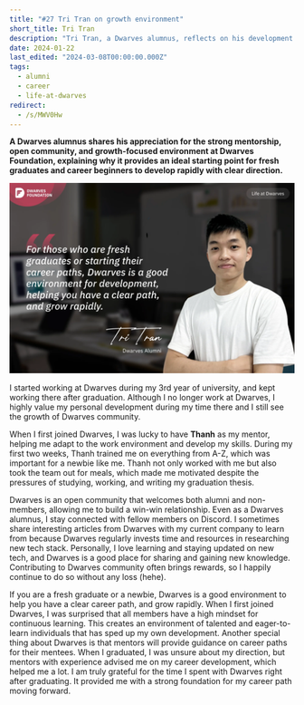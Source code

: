 ```yaml
---
title: "#27 Tri Tran on growth environment"
short_title: Tri Tran
description: "Tri Tran, a Dwarves alumnus, reflects on his development at Dwarves Foundation and why it's an ideal environment for fresh graduates to grow rapidly with clear career paths"
date: 2024-01-22
last_edited: "2024-03-08T00:00:00.000Z"
tags:
  - alumni
  - career
  - life-at-dwarves
redirect:
  - /s/MWV0Hw
---
```


**A Dwarves alumnus shares his appreciation for the strong mentorship, open community, and growth-focused environment at Dwarves Foundation, explaining why it provides an ideal starting point for fresh graduates and career beginners to develop rapidly with clear direction.**

![Tri Tran - Dwarves Alumnus](assets/notion-image-1744012248981-fqmp0.webp)

I started working at Dwarves during my 3rd year of university, and kept working there after graduation. Although I no longer work at Dwarves, I highly value my personal development during my time there and I still see the growth of Dwarves community.

When I first joined Dwarves, I was lucky to have **Thanh** as my mentor, helping me adapt to the work environment and develop my skills. During my first two weeks, Thanh trained me on everything from A-Z, which was important for a newbie like me. Thanh not only worked with me but also took the team out for meals, which made me motivated despite the pressures of studying, working, and writing my graduation thesis.

Dwarves is an open community that welcomes both alumni and non-members, allowing me to build a win-win relationship. Even as a Dwarves alumnus, I stay connected with fellow members on Discord. I sometimes share interesting articles from Dwarves with my current company to learn from because Dwarves regularly invests time and resources in researching new tech stack. Personally, I love learning and staying updated on new tech, and Dwarves is a good place for sharing and gaining new knowledge. Contributing to Dwarves community often brings rewards, so I happily continue to do so without any loss (hehe).

If you are a fresh graduate or a newbie, Dwarves is a good environment to help you have a clear career path, and grow rapidly. When I first joined Dwarves, I was surprised that all members have a high mindset for continuous learning. This creates an environment of talented and eager-to-learn individuals that has sped up my own development. Another special thing about Dwarves is that mentors will provide guidance on career paths for their mentees. When I graduated, I was unsure about my direction, but mentors with experience advised me on my career development, which helped me a lot. I am truly grateful for the time I spent with Dwarves right after graduating. It provided me with a strong foundation for my career path moving forward.
